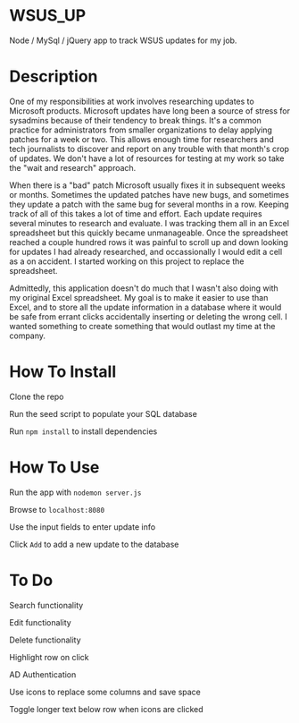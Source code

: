 # WSUS_UP
Node / MySql / jQuery app to track WSUS updates for my job.

# Description

One of my responsibilities at work involves researching updates to Microsoft products. Microsoft updates have long been a source of stress for sysadmins because of their tendency to break things. It's a common practice for administrators from smaller organizations to delay applying patches for a week or two. This allows enough time for researchers and tech journalists to discover and report on any trouble with that month's crop of updates. We don't have a lot of resources for testing at my work so take the "wait and research" approach. 

When there is a "bad" patch Microsoft usually fixes it in subsequent weeks or months. Sometimes the updated patches have new bugs, and sometimes they update a patch with the same bug for several months in a row. Keeping track of all of this takes a lot of time and effort. Each update requires several minutes to research and evaluate. I was tracking them all in an Excel spreadsheet but this quickly became unmanageable. Once the spreadsheet reached a couple hundred rows it was painful to scroll up and down looking for updates I had already researched, and occassionally I would edit a cell as a on accident. I started working on this project to replace the spreadsheet.

Admittedly, this application doesn't do much that I wasn't also doing with my original Excel spreadsheet. My goal is to make it easier to use than Excel, and to store all the update information in a database where it would be safe from errant clicks accidentally inserting or deleting the wrong cell. I wanted something to create something that would outlast my time at the company.

# How To Install

Clone the repo

Run the seed script to populate your SQL database

Run `npm install` to install dependencies

# How To Use

Run the app with `nodemon server.js`

Browse to `localhost:8080`

Use the input fields to enter update info

Click `Add` to add a new update to the database

# To Do

Search functionality

Edit functionality

Delete functionality

Highlight row on click

AD Authentication

Use icons to replace some columns and save space

Toggle longer text below row when icons are clicked